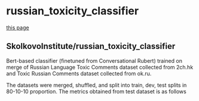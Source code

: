 # russian_toxicity_classifier
<a href='https://huggingface.co/SkolkovoInstitute/russian_toxicity_classifier?text=дурацкий'>this page</a>

<h2>SkolkovoInstitute/russian_toxicity_classifier</h2>

Bert-based classifier (finetuned from Conversational Rubert) trained on merge of Russian Language Toxic Comments dataset collected from 2ch.hk and Toxic Russian Comments dataset collected from ok.ru.

The datasets were merged, shuffled, and split into train, dev, test splits in 80-10-10 proportion. The metrics obtained from test dataset is as follows
